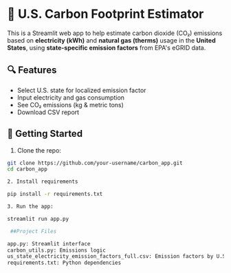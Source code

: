 # 🧮 U.S. Carbon Footprint Estimator

This is a Streamlit web app to help estimate carbon dioxide (CO₂) emissions based on **electricity (kWh)** and **natural gas (therms)** usage in the **United States**, using **state-specific emission factors** from EPA's eGRID data.

## 🔍 Features

- Select U.S. state for localized emission factor
- Input electricity and gas consumption
- See CO₂ emissions (kg & metric tons)
- Download CSV report

## 🚀 Getting Started

1. Clone the repo:

```bash
git clone https://github.com/your-username/carbon_app.git
cd carbon_app

2. Install requirements

pip install -r requirements.txt

3. Run the app:

streamlit run app.py

 ##Project Files

app.py: Streamlit interface
carbon_utils.py: Emissions logic
us_state_electricity_emission_factors_full.csv: Emission factors by U.S. state
requirements.txt: Python dependencies
